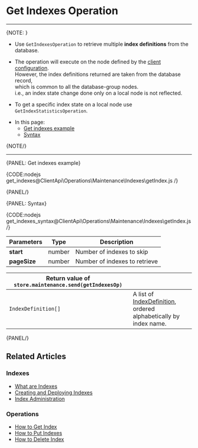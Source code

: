 # Get Indexes Operation

---

{NOTE: }

* Use `GetIndexesOperation` to retrieve multiple __index definitions__ from the database.

* The operation will execute on the node defined by the [client configuration](../../../../client-api/configuration/load-balance/overview#client-logic-for-choosing-a-node).  
  However, the index definitions returned are taken from the database record,  
  which is common to all the database-group nodes.  
  i.e., an index state change done only on a local node is not reflected.

* To get a specific index state on a local node use `GetIndexStatisticsOperation`.

[//]: # (TODO - add the below line instead of the above once GetIndexStatisticsOperation is done)
[//]: # (* To get a specific index state on a local node use [get index stats]&#40;../../../../client-api/operations/maintenance/indexes/get-index-stats&#41;.)

* In this page:
    * [Get indexes example](../../../../client-api/operations/maintenance/indexes/get-indexes#get-indexes-example)
    * [Syntax](../../../../client-api/operations/maintenance/indexes/get-indexes#syntax)

{NOTE/}

---

{PANEL: Get indexes example}

{CODE:nodejs get_indexes@ClientApi\Operations\Maintenance\Indexes\getIndex.js /}

{PANEL/}

{PANEL: Syntax}

{CODE:nodejs get_indexes_syntax@ClientApi\Operations\Maintenance\Indexes\getIndex.js /}

| Parameters | Type | Description |
| - | - | - |
| __start__ | number | Number of indexes to skip |
| __pageSize__ | number | Number of indexes to retrieve |

| Return value of `store.maintenance.send(getIndexesOp)` | |
| - | - |
| `IndexDefinition[]` | A list of [IndexDefinition](../../../../client-api/operations/maintenance/indexes/put-indexes#indexDefinition), <br>ordered alphabetically by index name. |

{PANEL/}

## Related Articles

### Indexes

- [What are Indexes](../../../../indexes/what-are-indexes)
- [Creating and Deploying Indexes](../../../../indexes/creating-and-deploying)
- [Index Administration](../../../../indexes/index-administration)

### Operations

- [How to Get Index](../../../../client-api/operations/maintenance/indexes/get-index)
- [How to Put Indexes](../../../../client-api/operations/maintenance/indexes/put-indexes)
- [How to Delete Index](../../../../client-api/operations/maintenance/indexes/delete-index)

[//]: # (TODO - add the below line once GetIndexStatisticsOperation is done)
[//]: # (- [Get index stats]&#40;../../../../client-api/operations/maintenance/indexes/get-index-stats&#41;)
